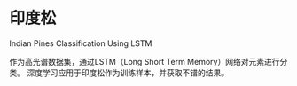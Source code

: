 # 印度松
Indian Pines Classification Using LSTM

作为高光谱数据集，通过LSTM（Long Short Term Memory）网络对元素进行分类。
深度学习应用于印度松作为训练样本，并获取不错的结果。

